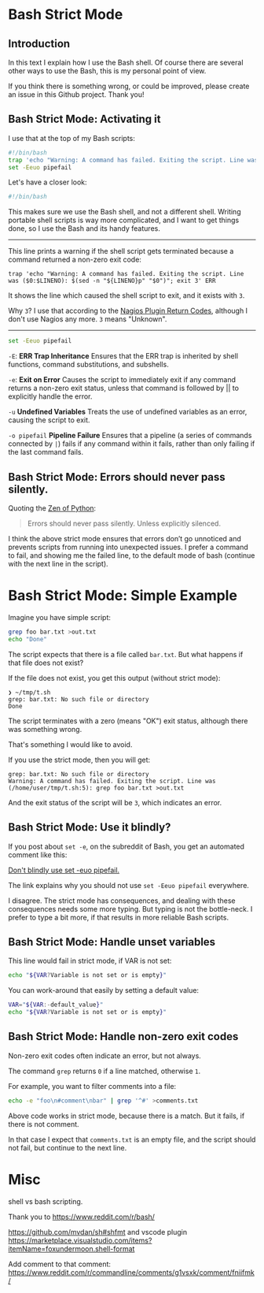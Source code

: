 # Bash Strict Mode

## Introduction

In this text I explain how I use the Bash shell. Of course there are several other ways to use
the Bash, this is my personal point of view.

If you think there is something wrong, or could be improved, please create an issue in this Github project. Thank you!

## Bash Strict Mode: Activating it

I use that at the top of my Bash scripts:

```bash
#!/bin/bash
trap 'echo "Warning: A command has failed. Exiting the script. Line was ($0:$LINENO): $(sed -n "${LINENO}p" "$0")"; exit 3' ERR
set -Eeuo pipefail

```

Let's have a closer look:

```bash
#!/bin/bash
```  

This makes sure we use the Bash shell, and not a different shell. Writing portable shell scripts is way more complicated, and I want to get things done, so I use the Bash and its handy features.

---

This line prints a warning if the shell script gets terminated because a command returned a non-zero exit code:

```
trap 'echo "Warning: A command has failed. Exiting the script. Line was ($0:$LINENO): $(sed -n "${LINENO}p" "$0")"; exit 3' ERR
```

It shows the line which caused the shell script to exit, and it exists with `3`.

Why `3`? I use that according to the [Nagios Plugin Return Codes](https://nagios-plugins.org/doc/guidelines.html), although I don't use Nagios any more. `3` means "Unknown".

---

```bash
set -Eeuo pipefail
```

`-E`: **ERR Trap Inheritance** Ensures that the ERR trap is inherited by shell functions, command substitutions, and subshells.

`-e`: **Exit on Error** Causes the script to immediately exit if any command returns a non-zero exit status, unless that command is followed by || to explicitly handle the error.

`-u` **Undefined Variables** Treats the use of undefined variables as an error, causing the script to exit.

`-o pipefail` **Pipeline Failure** Ensures that a pipeline (a series of commands connected by `|`) fails if any command within it fails, rather than only failing if the last command fails.

## Bash Strict Mode: Errors should never pass silently.

Quoting the [Zen of Python](https://peps.python.org/pep-0020/):

> Errors should never pass silently.
> Unless explicitly silenced.

I think the above strict mode ensures that errors don’t go unnoticed and prevents scripts from running into unexpected issues. I prefer a command to fail, and showing me the failed line, to the default mode of bash (continue with the next line in the script).

# Bash Strict Mode: Simple Example

Imagine you have simple script:

```bash
grep foo bar.txt >out.txt
echo "Done"
```

The script expects that there is a file called `bar.txt`. But what happens if that file does not exist?

If the file does not exist, you get this output (without strict mode):

```terminal
❯ ~/tmp/t.sh
grep: bar.txt: No such file or directory
Done
```
The script terminates with a zero (means "OK") exit status, although there was something wrong.

That's something I would like to avoid.

If you use the strict mode, then you will get:

```terminal
grep: bar.txt: No such file or directory
Warning: A command has failed. Exiting the script. Line was (/home/user/tmp/t.sh:5): grep foo bar.txt >out.txt
```

And the exit status of the script will be `3`, which indicates an error.

## Bash Strict Mode: Use it blindly?

If you post about `set -e`, on the subreddit of Bash, you get an automated comment like this:

[Don't blindly use set -euo pipefail.](https://www.reddit.com/r/commandline/comments/g1vsxk/comment/fniifmk/)

The link explains why you should not use `set -Eeuo pipefail` everywhere.

I disagree. The strict mode has consequences, and dealing with these consequences needs some 
more typing. But typing is not the bottle-neck. I prefer to type a bit more, if that
results in more reliable Bash scripts.

## Bash Strict Mode: Handle unset variables

This line would fail in strict mode, if VAR is not set:

```bash
echo "${VAR?Variable is not set or is empty}"
```

You can work-around that easily by setting a default value:

```bash
VAR="${VAR:-default_value}"
echo "${VAR?Variable is not set or is empty}"
```

## Bash Strict Mode: Handle non-zero exit codes

Non-zero exit codes often indicate an error, but not always.

The command `grep` returns `0` if a line matched, otherwise `1`.

For example, you want to filter comments into a file:

```bash
echo -e "foo\n#comment\nbar" | grep '^#' >comments.txt
```

Above code works in strict mode, because there is a match. But it fails, if there is not comment.

In that case I expect that `comments.txt` is an empty file, and the script should not fail, but
continue to the next line.





# Misc

shell vs bash scripting.


Thank you to https://www.reddit.com/r/bash/


https://github.com/mvdan/sh#shfmt and vscode plugin https://marketplace.visualstudio.com/items?itemName=foxundermoon.shell-format


Add comment to that comment: https://www.reddit.com/r/commandline/comments/g1vsxk/comment/fniifmk/

